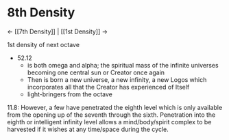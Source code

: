 # 8th Density
<- [[7th Density]] | [[1st Density]] ->

1st density of next octave
- 52.12
	- is both omega and alpha; the spiritual mass of the infinite universes becoming one central sun or Creator once again
	- Then is born a new universe, a new infinity, a new Logos which incorporates all that the Creator has experienced of Itself
	- light-bringers from the octave 

11.8: However, a few have penetrated the eighth level which is only available from the opening up of the seventh through the sixth. Penetration into the eighth or intelligent infinity level allows a mind/body/spirit complex to be harvested if it wishes at any time/space during the cycle.